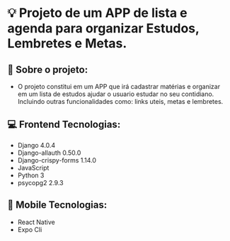 # 💡 Projeto de um APP de lista e agenda para organizar Estudos, Lembretes e Metas.

## 🔧 Sobre o projeto:
- O projeto constitui em um APP que irá cadastrar matérias e organizar em um lista de estudos ajudar o usuario  estudar no seu contidiano. Incluindo outras funcionalidades como: links uteis, metas e lembretes.

## 💻 Frontend Tecnologias:
 - Django 4.0.4
 - Django-allauth 0.50.0
 - Django-crispy-forms 1.14.0
 - JavaScript
 - Python 3
 - psycopg2 2.9.3

## 📱 Mobile Tecnologias:
 - React Native
 - Expo Cli
